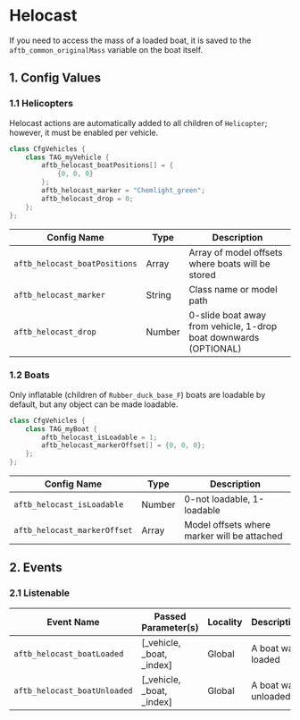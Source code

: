 # Helocast

If you need to access the mass of a loaded boat, it is saved to the `aftb_common_originalMass` variable on the boat itself.

## 1. Config Values

### 1.1 Helicopters

Helocast actions are automatically added to all children of `Helicopter`; however, it must be enabled per vehicle.

```cpp
class CfgVehicles {
    class TAG_myVehicle {
        aftb_helocast_boatPositions[] = {
            {0, 0, 0}
        };
        aftb_helocast_marker = "Chemlight_green";
        aftb_helocast_drop = 0;
    };
};
```

| Config Name                   | Type   | Description                                                      |
| ----------------------------- | ------ | ---------------------------------------------------------------- |
| `aftb_helocast_boatPositions` | Array  | Array of model offsets where boats will be stored                |
| `aftb_helocast_marker`        | String | Class name or model path                                         |
| `aftb_helocast_drop`          | Number | 0-slide boat away from vehicle, 1-drop boat downwards (OPTIONAL) |

### 1.2 Boats

Only inflatable (children of `Rubber_duck_base_F`) boats are loadable by default, but any object can be made loadable.

```cpp
class CfgVehicles {
    class TAG_myBoat {
        aftb_helocast_isLoadable = 1;
        aftb_helocast_markerOffset[] = {0, 0, 0};
    };
};
```

| Config Name                  | Type   | Description                                 |
| ---------------------------- | ------ | ------------------------------------------- |
| `aftb_helocast_isLoadable`   | Number | 0-not loadable, 1-loadable                  |
| `aftb_helocast_markerOffset` | Array  | Model offsets where marker will be attached |

## 2. Events

### 2.1 Listenable

| Event Name                   | Passed Parameter(s)           | Locality | Description         |
| ---------------------------- | ----------------------------- | -------- | ------------------- |
| `aftb_helocast_boatLoaded`   | \[\_vehicle, \_boat, \_index] | Global   | A boat was loaded   |
| `aftb_helocast_boatUnloaded` | \[\_vehicle, \_boat, \_index] | Global   | A boat was unloaded |
